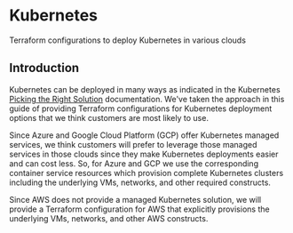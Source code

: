 # Kubernetes
Terraform configurations to deploy Kubernetes in various clouds

## Introduction
Kubernetes can be deployed in many ways as indicated in the Kubernetes [Picking the Right Solution](https://kubernetes.io/docs/setup/pick-right-solution/) documentation. We've taken the approach in this guide of providing Terraform configurations for Kubernetes deployment options that we think customers are most likely to use.

Since Azure and Google Cloud Platform (GCP) offer Kubernetes managed services, we think customers will prefer to leverage those managed services in those clouds since they make Kubernetes deployments easier and can cost less. So, for Azure and GCP we use the corresponding container service resources which provision complete Kubernetes clusters including the underlying VMs, networks, and other required constructs.

Since AWS does not provide a managed Kubernetes solution, we will provide a Terraform configuration for AWS that explicitly provisions the underlying VMs, networks, and other AWS constructs.
